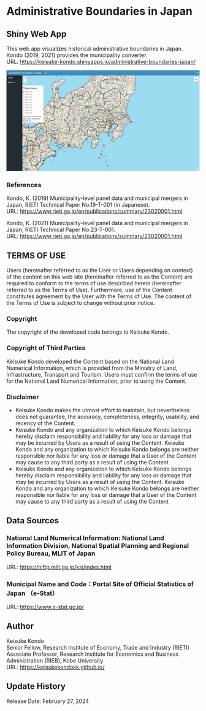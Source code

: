 # Administrative Boundaries in Japan

## Shiny Web App

This web app visualizes historical administrative boundaries in Japan. Kondo (2019, 2021) provides the municipality converter.  
URL: https://keisuke-kondo.shinyapps.io/administrative-boundaries-japan/

[![Administrative Boundaries in Japan](www/administrative-boundaries-japan.png "Administrative Boundaries in Japan")](https://keisuke-kondo.shinyapps.io/administrative-boundaries-japan/)

### References
Kondo, K. (2019) Municipality-level panel data and municipal mergers in Japan, RIETI Technical Paper No.19-T-001 (in Japanese).  
URL: https://www.rieti.go.jp/en/publications/summary/23020001.html

Kondo, K. (2021) Municipality-level panel data and municipal mergers in Japan, RIETI Technical Paper No.23-T-001.  
URL: https://www.rieti.go.jp/en/publications/summary/23020001.html


## TERMS OF USE
Users (hereinafter referred to as the User or Users depending on context) of the content on this web site (hereinafter referred to as the Content) are required to conform to the terms of use described herein (hereinafter referred to as the Terms of Use). Furthermore, use of the Content constitutes agreement by the User with the Terms of Use. The content of the Terms of Use is subject to change without prior notice.

### Copyright
The copyright of the developed code belongs to Keisuke Kondo.

### Copyright of Third Parties
Keisuke Kondo developed the Content based on the National Land Numerical Information, which is provided from the Ministry of Land, Infrastructure, Transport and Tourism. Users must confirm the terms of use for the National Land Numerical Information, prior to using the Content.

### Disclaimer
<ul>
<li>Keisuke Kondo makes the utmost effort to maintain, but nevertheless does not guarantee, the accuracy, completeness, integrity, usability, and recency of the Content.</li>
<li>Keisuke Kondo and any organization to which Keisuke Kondo belongs hereby disclaim responsibility and liability for any loss or damage that may be incurred by Users as a result of using the Content. Keisuke Kondo and any organization to which Keisuke Kondo belongs are neither responsible nor liable for any loss or damage that a User of the Content may cause to any third party as a result of using the Content</li>
<li>Keisuke Kondo and any organization to which Keisuke Kondo belongs hereby disclaim responsibility and liability for any loss or damage that may be incurred by Users as a result of using the Content. Keisuke Kondo and any organization to which Keisuke Kondo belongs are neither responsible nor liable for any loss or damage that a User of the Content may cause to any third party as a result of using the Content</li>
</ul>

## Data Sources

### National Land Numerical Information: National Land Information Division, National Spatial Planning and Regional Policy Bureau, MLIT of Japan
URL: https://nlftp.mlit.go.jp/ksj/index.html  

### Municipal Name and Code：Portal Site of Official Statistics of Japan （e-Stat）
URL: https://www.e-stat.go.jp/

## Author
Keisuke Kondo  
Senior Fellow, Research Institute of Economy, Trade and Industry (RIETI)  
Associate Professor, Research Institute for Economics and Business Administration (RIEB), Kobe University  
URL: https://keisukekondokk.github.io/  

## Update History

Release Date: February 27, 2024  
